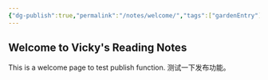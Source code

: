 ```yaml
---
{"dg-publish":true,"permalink":"/notes/welcome/","tags":["gardenEntry"]}
---
```



## Welcome to Vicky's Reading Notes
This is a welcome page to test publish function.
测试一下发布功能。